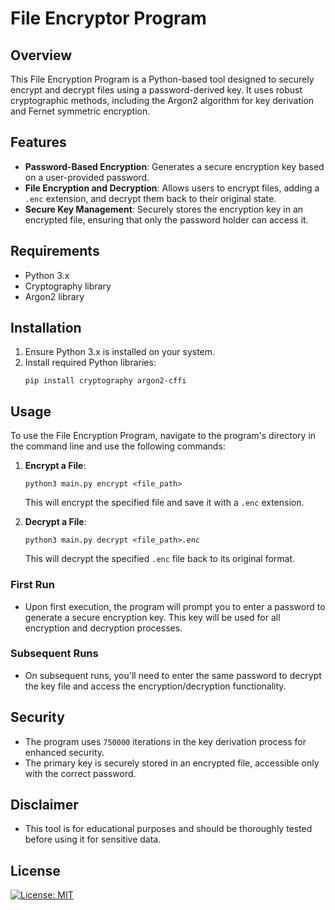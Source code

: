 # File Encryptor Program

## Overview

This File Encryption Program is a Python-based tool designed to securely encrypt and decrypt files using a
password-derived key. It uses robust cryptographic methods, including the Argon2 algorithm for key derivation and Fernet
symmetric encryption.

## Features

- **Password-Based Encryption**: Generates a secure encryption key based on a user-provided password.
- **File Encryption and Decryption**: Allows users to encrypt files, adding a `.enc` extension, and decrypt them back to
  their original state.
- **Secure Key Management**: Securely stores the encryption key in an encrypted file, ensuring that only the password
  holder can access it.

## Requirements

- Python 3.x
- Cryptography library
- Argon2 library

## Installation

1. Ensure Python 3.x is installed on your system.
2. Install required Python libraries:
   ```
   pip install cryptography argon2-cffi
   ```

## Usage

To use the File Encryption Program, navigate to the program's directory in the command line and use the following
commands:

1. **Encrypt a File**:
   ```
   python3 main.py encrypt <file_path>
   ```
   This will encrypt the specified file and save it with a `.enc` extension.

2. **Decrypt a File**:
   ```
   python3 main.py decrypt <file_path>.enc
   ```
   This will decrypt the specified `.enc` file back to its original format.

### First Run

- Upon first execution, the program will prompt you to enter a password to generate a secure encryption key. This key
  will be used for all encryption and decryption processes.

### Subsequent Runs

- On subsequent runs, you'll need to enter the same password to decrypt the key file and access the
  encryption/decryption functionality.

## Security

- The program uses `750000` iterations in the key derivation process for enhanced security.
- The primary key is securely stored in an encrypted file, accessible only with the correct password.

## Disclaimer

- This tool is for educational purposes and should be thoroughly tested before using it for sensitive data.

## License

[![License: MIT](https://img.shields.io/badge/License-MIT-yellow.svg)](https://opensource.org/licenses/MIT)
